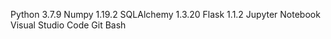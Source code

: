 Python 3.7.9
Numpy 1.19.2
SQLAlchemy 1.3.20
Flask 1.1.2
Jupyter Notebook
Visual Studio Code
Git Bash